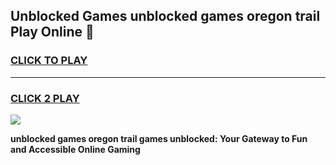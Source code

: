 
## Unblocked Games unblocked games oregon trail Play Online 👋
<h3>
<a href="https://news.freeplayer.one?title=unblocked_games_oregon_trail&ref=17F">CLICK TO PLAY</a></h3>
<hr>

<h3>
<a href="https://news.freeplayer.one?title=unblocked_games_oregon_trail&ref=17F">CLICK 2 PLAY</a>
  
</h3>

<a href="https://news.freeplayer.one?title=unblocked_games_oregon_trail&ref=17F/"><img src="https://clearcache.store/games.png"></a>


**unblocked games oregon trail games unblocked: Your Gateway to Fun and Accessible Online Gaming**
